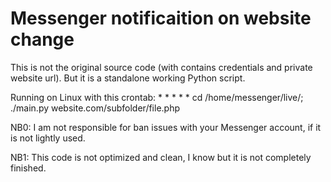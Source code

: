 # Messenger notificaition on website change
This is not the original source code (with contains credentials and private website url).
But it is a standalone working Python script.

Running on Linux with this crontab: * * * * * cd /home/messenger/live/; ./main.py website.com/subfolder/file.php

NB0: I am not responsible for ban issues with your Messenger account, if it is not lightly used.

NB1: This code is not optimized and clean, I know but it is not completely finished.
